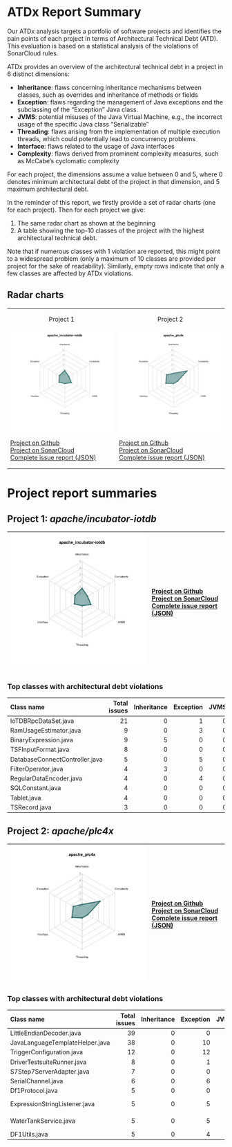 # ATDx Report Summary
Our ATDx analysis targets a portfolio of software projects and identifies the pain points of each project in terms of Architectural Technical Debt (ATD). This evaluation is based on a statistical analysis of the violations of SonarCloud rules.

ATDx provides an overview of the architectural technical debt in a project  in 6 distinct dimensions:
* **Inheritance**: flaws concerning inheritance mechanisms between classes, such as overrides and inheritance of methods or fields
* **Exception**: flaws regarding the management of Java exceptions and the subclassing of the “Exception” Java class.
* **JVMS**: potential misuses of the Java Virtual Machine, e.g., the incorrect usage of the specific Java class “Serializable”
* **Threading**: flaws arising from the implementation of multiple execution threads, which could potentially lead to concurrency problems
* **Interface**: flaws related to the usage of Java interfaces
* **Complexity**: flaws derived from prominent complexity measures, such as McCabe’s cyclomatic complexity

For each project, the dimensions assume a value between 0 and 5, where 0 denotes minimum architectural debt of the project in that dimension, and 5 maximum architectural debt.

In the reminder of this report, we firstly provide a set of radar charts (one for each project). Then for each project we give:
1. The same radar chart as shown at the beginning
2. A table showing the top-10 classes of the project with the highest architectural technical debt.

Note that if numerous classes with 1 violation are reported, this might point to a widespread problem (only a maximum of 10 classes are provided per project for the sake of readability). Similarly, empty rows indicate that only a few classes are affected by ATDx violations.

## Radar charts
|||
|-|-|
|<p align="center">Project 1</p><img src="https://github.com/S2-group/ATDx_reports/blob/master/plots/apache_incubator-iotdb.jpg"/> <p style="text-align:left">[Project on Github](https://github.com/apache/incubator-iotdb) <br> [Project on SonarCloud ](https://sonarcloud.io/dashboard?id=apache_incubator-iotdb) <br> [Complete issue report (JSON)](https://github.com/S2-group/ATDx_reports/blob/master/jsons/apache_incubator-iotdb.json)</p>|<p align="center">Project 2</p><img src="https://github.com/S2-group/ATDx_reports/blob/master/plots/apache_plc4x.jpg"/> <p style="text-align:left">[Project on Github](https://github.com/apache/plc4x) <br> [Project on SonarCloud ](https://sonarcloud.io/dashboard?id=apache_plc4x) <br> [Complete issue report (JSON)](https://github.com/S2-group/ATDx_reports/blob/master/jsons/apache_plc4x.json)</p>
# Project report summaries
## Project 1: _apache/incubator-iotdb_
|<img src="https://github.com/S2-group/ATDx_reports/blob/master/plots/apache_incubator-iotdb.jpg"/>|<p style="text-align:left">[Project on Github](https://github.com/apache/incubator-iotdb) <br> [Project on SonarCloud ](https://sonarcloud.io/dashboard?id=apache_incubator-iotdb) <br> [Complete issue report (JSON)](https://github.com/S2-group/ATDx_reports/blob/master/jsons/apache_incubator-iotdb.json)</p>
|-|-|
### Top classes with architectural debt violations
| Class name                     |   Total issues |   Inheritance |   Exception |   JVMS |   Interface |   Threading |   Complexity | Fully qualified class name                                                                   |
|:-------------------------------|---------------:|--------------:|------------:|-------:|------------:|------------:|-------------:|:---------------------------------------------------------------------------------------------|
| IoTDBRpcDataSet.java           |             21 |             0 |           1 |      0 |          20 |           0 |            0 | service-rpc/src/main/java/org/apache/iotdb/rpc/IoTDBRpcDataSet.java                          |
| RamUsageEstimator.java         |              9 |             0 |           3 |      0 |           6 |           0 |            0 | tsfile/src/main/java/org/apache/iotdb/tsfile/utils/RamUsageEstimator.java                    |
| BinaryExpression.java          |              9 |             5 |           0 |      0 |           4 |           0 |            0 | tsfile/src/main/java/org/apache/iotdb/tsfile/read/expression/impl/BinaryExpression.java      |
| TSFInputFormat.java            |              8 |             0 |           0 |      0 |           8 |           0 |            0 | hadoop/src/main/java/org/apache/iotdb/hadoop/tsfile/TSFInputFormat.java                      |
| DatabaseConnectController.java |              5 |             0 |           5 |      0 |           0 |           0 |            0 | grafana/src/main/java/org/apache/iotdb/web/grafana/controller/DatabaseConnectController.java |
| FilterOperator.java            |              4 |             3 |           0 |      0 |           1 |           0 |            0 | spark-tsfile/src/main/java/org/apache/iotdb/spark/tsfile/qp/common/FilterOperator.java       |
| RegularDataEncoder.java        |              4 |             0 |           4 |      0 |           0 |           0 |            0 | tsfile/src/main/java/org/apache/iotdb/tsfile/encoding/encoder/RegularDataEncoder.java        |
| SQLConstant.java               |              4 |             0 |           0 |      0 |           4 |           0 |            0 | spark-tsfile/src/main/java/org/apache/iotdb/spark/tsfile/qp/common/SQLConstant.java          |
| Tablet.java                    |              4 |             0 |           0 |      0 |           4 |           0 |            0 | tsfile/src/main/java/org/apache/iotdb/tsfile/write/record/Tablet.java                        |
| TSRecord.java                  |              3 |             0 |           0 |      0 |           3 |           0 |            0 | tsfile/src/main/java/org/apache/iotdb/tsfile/write/record/TSRecord.java                      |

## Project 2: _apache/plc4x_
|<img src="https://github.com/S2-group/ATDx_reports/blob/master/plots/apache_plc4x.jpg"/>|<p style="text-align:left">[Project on Github](https://github.com/apache/plc4x) <br> [Project on SonarCloud ](https://sonarcloud.io/dashboard?id=apache_plc4x) <br> [Complete issue report (JSON)](https://github.com/S2-group/ATDx_reports/blob/master/jsons/apache_plc4x.json)</p>
|-|-|
### Top classes with architectural debt violations
| Class name                      |   Total issues |   Inheritance |   Exception |   JVMS |   Interface |   Threading |   Complexity | Fully qualified class name                                                                                                                   |
|:--------------------------------|---------------:|--------------:|------------:|-------:|------------:|------------:|-------------:|:---------------------------------------------------------------------------------------------------------------------------------------------|
| LittleEndianDecoder.java        |             39 |             0 |           0 |      0 |           0 |           0 |           39 | sandbox/test-java-amsads-driver/src/main/java/org/apache/plc4x/java/amsads/protocol/util/LittleEndianDecoder.java                            |
| JavaLanguageTemplateHelper.java |             38 |             0 |          10 |      0 |           0 |           0 |           28 | build-utils/language-java/src/main/java/org/apache/plc4x/language/java/JavaLanguageTemplateHelper.java                                       |
| TriggerConfiguration.java       |             12 |             0 |          12 |      0 |           0 |           0 |            0 | plc4j/tools/scraper/src/main/java/org/apache/plc4x/java/scraper/triggeredscraper/triggerhandler/TriggerConfiguration.java                    |
| DriverTestsuiteRunner.java      |              8 |             0 |           1 |      0 |           0 |           0 |            7 | plc4j/utils/test-utils/src/main/java/org/apache/plc4x/test/driver/DriverTestsuiteRunner.java                                                 |
| S7Step7ServerAdapter.java       |              7 |             0 |           0 |      0 |           0 |           0 |            7 | sandbox/plc-simulator/src/main/java/org/apache/plc4x/simulator/server/s7/protocol/S7Step7ServerAdapter.java                                  |
| SerialChannel.java              |              6 |             0 |           6 |      0 |           0 |           0 |            0 | plc4j/transports/serial/src/main/java/org/apache/plc4x/java/transport/serial/SerialChannel.java                                              |
| Df1Protocol.java                |              5 |             0 |           0 |      0 |           1 |           0 |            4 | sandbox/test-java-df1-driver/src/main/java/org/apache/plc4x/java/df1/protocol/Df1Protocol.java                                               |
| ExpressionStringListener.java   |              5 |             0 |           5 |      0 |           0 |           0 |            0 | build-utils/protocol-base-mspec/src/main/java/org/apache/plc4x/plugins/codegenerator/language/mspec/expression/ExpressionStringListener.java |
| WaterTankService.java           |              5 |             0 |           5 |      0 |           0 |           0 |            0 | plc4j/examples/hello-webapp/webapp/src/main/java/org/apache/plc4x/examples/watertank/service/WaterTankService.java                           |
| DF1Utils.java                   |              5 |             0 |           4 |      0 |           1 |           0 |            0 | sandbox/test-java-df1-driver/src/main/java/org/apache/plc4x/java/df1/util/DF1Utils.java                                                      |

